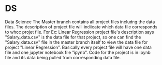 # DS
Data Science
The Master branch contains all project files includng the data files. The description of project file will indiicate which data file corresponds to whoc projet file. 
For Ex: Linear Regression project file's description says "Salary_data.csv" is the data file for that project, so one can find the "Salary_data.csv" file in the master branch itself to view the data file for project "Linear Regression". Basically every project file will have one data file and one jupyter notebook file "ipynb". Code for the project is in ipynb file and its data being pulled from corresponding data file.
